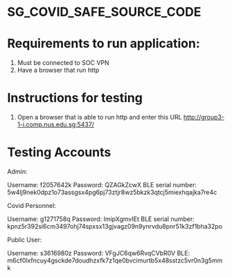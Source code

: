 # SG_COVID_SAFE_SOURCE_CODE

# Requirements to run application:

1) Must be connected to SOC VPN
2) Have a browser that run http 

# Instructions for testing
1) Open a browser that is able to run http and enter this URL http://group3-1-i.comp.nus.edu.sg:5437/

# Testing Accounts

Admin:

Username: f2057642k
Password: QZAGkZcwX
BLE serial number: 5w4lj9nek0dpz1o73assgsx4pg6pj73ztjr8wz5bkzk3qtcj5miexhqajka7re4c


Covid Personnel:

Username: g1271758q
Password: ImipXgmvIEt
BLE serial number: kpnz5r392si6cm3497ohj74spxsx13gjvagz09n9ynrvdu8pnr51k3zf1bha32po


Public User:

Username: s3616980z
Password: VFgJC6qw6RvqCVbR0V
BLE: m6cf0lxfncuy4gsckde7doudhzxfk7z1qe0bvcimurtb5x48sstzc5vr0n3g5mmk 
